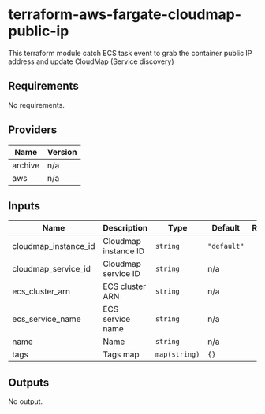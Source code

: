 # terraform-aws-fargate-cloudmap-public-ip

This terraform module catch ECS task event to grab the container public IP address and update CloudMap (Service discovery)

## Requirements

No requirements.

## Providers

| Name | Version |
|------|---------|
| archive | n/a |
| aws | n/a |

## Inputs

| Name | Description | Type | Default | Required |
|------|-------------|------|---------|:--------:|
| cloudmap\_instance\_id | Cloudmap instance ID | `string` | `"default"` | no |
| cloudmap\_service\_id | Cloudmap service ID | `string` | n/a | yes |
| ecs\_cluster\_arn | ECS cluster ARN | `string` | n/a | yes |
| ecs\_service\_name | ECS service name | `string` | n/a | yes |
| name | Name | `string` | n/a | yes |
| tags | Tags map | `map(string)` | `{}` | no |

## Outputs

No output.

